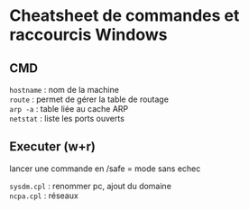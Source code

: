 # Cheatsheet de commandes et raccourcis Windows

## CMD 

`hostname` :  nom de la machine  
`route` : permet de gérer la table de routage  
`arp -a` : table liée au cache ARP  
`netstat` : liste les ports ouverts  

## Executer (w+r)
lancer une commande en /safe = mode sans echec  

`sysdm.cpl` : renommer pc, ajout du domaine  
`ncpa.cpl` : réseaux
